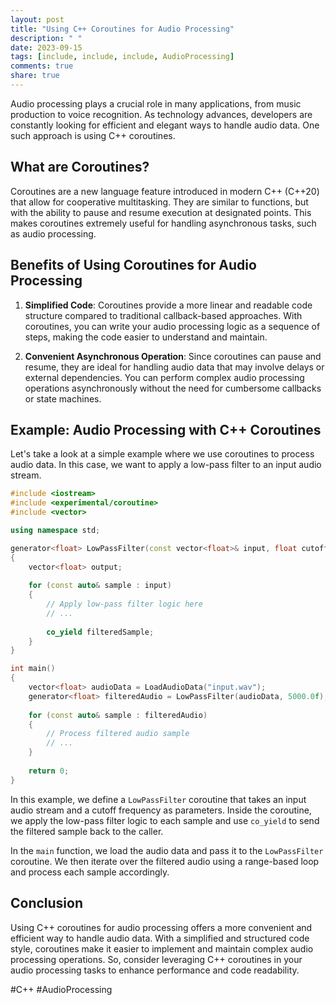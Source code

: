 ```yaml
---
layout: post
title: "Using C++ Coroutines for Audio Processing"
description: " "
date: 2023-09-15
tags: [include, include, include, AudioProcessing]
comments: true
share: true
---
```


Audio processing plays a crucial role in many applications, from music production to voice recognition. As technology advances, developers are constantly looking for efficient and elegant ways to handle audio data. One such approach is using C++ coroutines.

## What are Coroutines?

Coroutines are a new language feature introduced in modern C++ (C++20) that allow for cooperative multitasking. They are similar to functions, but with the ability to pause and resume execution at designated points. This makes coroutines extremely useful for handling asynchronous tasks, such as audio processing.

## Benefits of Using Coroutines for Audio Processing

1. **Simplified Code**: Coroutines provide a more linear and readable code structure compared to traditional callback-based approaches. With coroutines, you can write your audio processing logic as a sequence of steps, making the code easier to understand and maintain.

2. **Convenient Asynchronous Operation**: Since coroutines can pause and resume, they are ideal for handling audio data that may involve delays or external dependencies. You can perform complex audio processing operations asynchronously without the need for cumbersome callbacks or state machines.

## Example: Audio Processing with C++ Coroutines

Let's take a look at a simple example where we use coroutines to process audio data. In this case, we want to apply a low-pass filter to an input audio stream.

```cpp
#include <iostream>
#include <experimental/coroutine>
#include <vector>

using namespace std;

generator<float> LowPassFilter(const vector<float>& input, float cutoffFrequency)
{
    vector<float> output;
    
    for (const auto& sample : input)
    {
        // Apply low-pass filter logic here
        // ...
        
        co_yield filteredSample;
    }
}

int main()
{
    vector<float> audioData = LoadAudioData("input.wav");
    generator<float> filteredAudio = LowPassFilter(audioData, 5000.0f);
    
    for (const auto& sample : filteredAudio)
    {
        // Process filtered audio sample
        // ...
    }
    
    return 0;
}
```

In this example, we define a `LowPassFilter` coroutine that takes an input audio stream and a cutoff frequency as parameters. Inside the coroutine, we apply the low-pass filter logic to each sample and use `co_yield` to send the filtered sample back to the caller.

In the `main` function, we load the audio data and pass it to the `LowPassFilter` coroutine. We then iterate over the filtered audio using a range-based loop and process each sample accordingly.

## Conclusion

Using C++ coroutines for audio processing offers a more convenient and efficient way to handle audio data. With a simplified and structured code style, coroutines make it easier to implement and maintain complex audio processing operations. So, consider leveraging C++ coroutines in your audio processing tasks to enhance performance and code readability.

#C++ #AudioProcessing